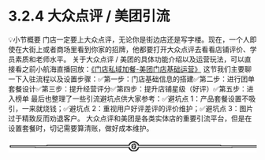 # 3.2.4 大众点评 / 美团引流

💡小节概要
门店一定要上大众点评，无论你是街边店还是写字楼。现在，一个人即使在大街上或者商场里看到你家的招牌，他都要打开大众点评去看看店铺评价、学员素质和老师水平。
关于大众点评 / 美团的具体功能介绍以及运营玩法，可以直接看之前小航海直播回放：[《门店私域加餐-美团门店基础运营》](https://shengcaiyoushu01.feishu.cn/minutes/obcn95h869fhewaueo6t6ay4)
这节我们主要聊一下入驻流程以及设置步骤：✅第一步：门店基础信息的搭建✅第二步：进行团单套餐设计✅第三步：提升经营评分✅第四步：提升店铺星级（好评）✅第五步：进入榜单
最后也整理了一些引流避坑点供大家参考：✅避坑点 1：产品套餐设置不吸引，一来就烧钱；✅避坑点 2：重视用户好评差评的评价维护；✅避坑点 3：图片过于精致反而劝退客户。
大众点评和美团是各类实体店的重要引流平台，但是在设置套餐时，切记需要算清账，做好成本维护。

![](img/70c086163efe63c67f3a76278afd7895.png)
